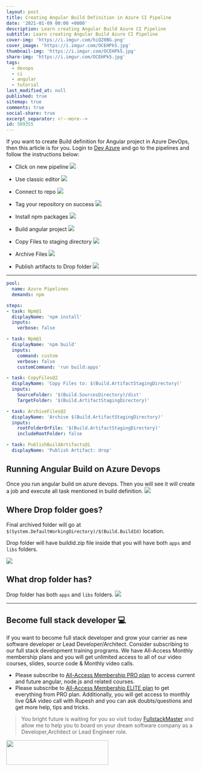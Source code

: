 ```yaml
---
layout: post
title: Creating Angular Build Definition in Azure CI Pipeline
date: '2021-01-09 00:00 +0000'
description: Learn creating Angular Build Azure CI Pipeline
subtitle: Learn creating Angular Build Azure CI Pipeline
cover-img: 'https://i.imgur.com/hiQZ0BG.png'
cover_image: 'https://i.imgur.com/OCEHPk5.jpg'
thumbnail-img: 'https://i.imgur.com/OCEHPk5.jpg'
share-img: 'https://i.imgur.com/OCEHPk5.jpg'
tags:
  - devops
  - ci
  - angular
  - tutorial
last_modified_at: null
published: true
sitemap: true
comments: true
social-share: true
excerpt_separator: <!--more-->
id: 589355
---
```


If you want to create Build definition for Angular project in Azure DevOps, then this article is for you. Login to <a href="https://dev.azure.com/" class="crayons-link">Dev Azure</a> and go to the pipelines and follow the instructions below:

- Click on new pipeline
![](https://i.imgur.com/lL89yiV.png)

- Use classic editor
![](https://i.imgur.com/8wKAv3h.png)

- Connect to repo
![](https://i.imgur.com/q5iSJZO.png)

- Tag your repository on success
 ![](https://i.imgur.com/bS4MlDc.png)


- Install npm packages
![](https://i.imgur.com/qmxh1BG.png)

- Build angular project
![](https://i.imgur.com/AYjqRfy.png)

- Copy Files to staging directory
![](https://i.imgur.com/ZccWGkS.png)

- Archive Files
![](https://i.imgur.com/kVK0idi.png)

- Publish artifacts to Drop folder
![](https://i.imgur.com/wyaK8G1.png)


---


```yaml 
pool:
  name: Azure Pipelines
  demands: npm

steps:
- task: Npm@1
  displayName: 'npm install'
  inputs:
    verbose: false

- task: Npm@1
  displayName: 'npm build'
  inputs:
    command: custom
    verbose: false
    customCommand: 'run build:apps'

- task: CopyFiles@2
  displayName: 'Copy Files to: $(Build.ArtifactStagingDirectory)'
  inputs:
    SourceFolder: '$(Build.SourcesDirectory)/dist'
    TargetFolder: '$(Build.ArtifactStagingDirectory)'

- task: ArchiveFiles@2
  displayName: 'Archive $(Build.ArtifactStagingDirectory)'
  inputs:
    rootFolderOrFile: '$(Build.ArtifactStagingDirectory)'
    includeRootFolder: false

- task: PublishBuildArtifacts@1
  displayName: 'Publish Artifact: drop'
```
## Running Angular Build on Azure Devops
Once you run angular build on azure devops. 
Then you will see it will create a job and execute all task mentioned in build definition. 
![](https://i.imgur.com/F2mvHHa.png)

## Where Drop folder goes?
Final archived folder will go at `$(System.DefaultWorkingDirectory)/$(Build.BuildId)` location.

Drop folder will have buildid.zip file inside that you will have both `apps` and `libs` folders. 

![](https://i.imgur.com/fk6r96i.png)

## What drop folder has?
Drop folder has both `apps` and `libs` folders. 
![](https://i.imgur.com/OdEd027.png)

---

## Become full stack developer 💻

If you want to become full stack developer and grow your carrier as new software developer or Lead Developer/Architect. Consider subscribing to our full stack development training programs. We have All-Access Monthly membership plans and you will get unlimited access to all of our video courses, slides, source code & Monthly video calls.

- Please subscribe to [All-Access Membership PRO plan](https://www.fullstackmaster.net/pro) to access current and future angular, node.js and related courses.
- Please subscribe to [All-Access Membership ELITE plan](https://www.fullstackmaster.net/elite) to get everything from PRO plan. Additionally, you will get access to monthly live Q&A video call with Rupesh and you can ask doubts/questions and get more help, tips and tricks.

> You bright future is waiting for you so visit today [FullstackMaster](www.fullstackmaster.net) and allow me to help you to board on your dream software company as a Developer,Architect or Lead Engineer role.
<a href="https://www.fullstackmaster.net">
    <img height="65" src="https://i.imgur.com/9OCLciM.png" width="270">
</a>

 
